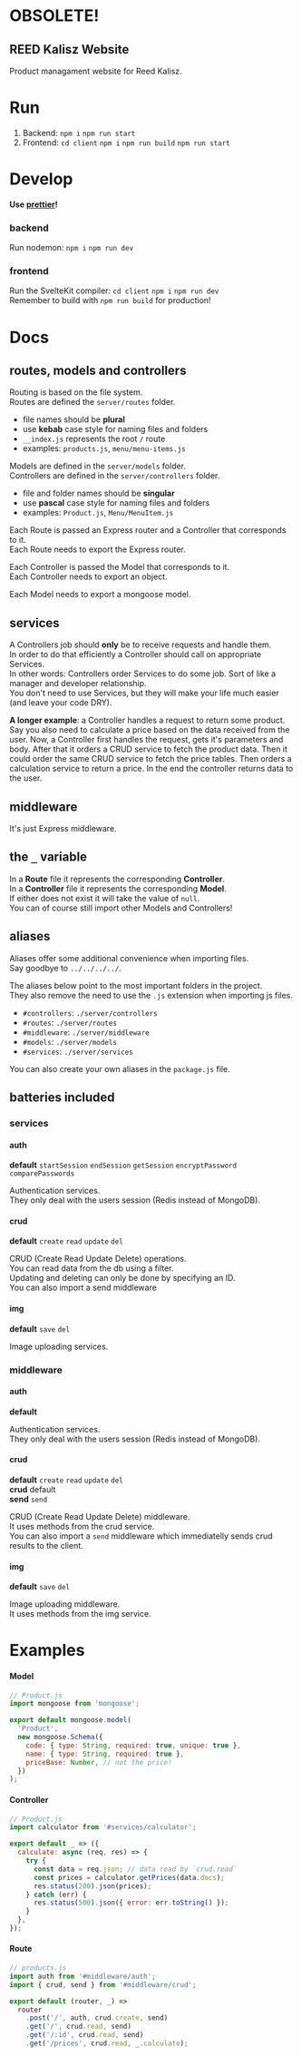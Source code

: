 # OBSOLETE!

## REED Kalisz Website

Product managament website for Reed Kalisz.

# Run

1. Backend: `npm i` `npm run start`
2. Frontend: `cd client` `npm i` `npm run build` `npm run start`

# Develop

**Use [prettier](https://prettier.io/)!**

### backend

Run nodemon: `npm i` `npm run dev`

### frontend

Run the SvelteKit compiler: `cd client` `npm i` `npm run dev` \
Remember to build with `npm run build` for production!

# Docs

## routes, models and controllers

Routing is based on the file system.\
Routes are defined the `server/routes` folder.

- file names should be **plural**
- use **kebab** case style for naming files and folders
- `__index.js` represents the root `/` route
- examples: `products.js`, `menu/menu-items.js`

Models are defined in the `server/models` folder.\
Controllers are defined in the `server/controllers` folder.

- file and folder names should be **singular**
- use **pascal** case style for naming files and folders
- examples: `Product.js`, `Menu/MenuItem.js`

Each Route is passed an Express router and a Controller that corresponds to it.\
Each Route needs to export the Express router.

Each Controller is passed the Model that corresponds to it.\
Each Controller needs to export an object.

Each Model needs to export a mongoose model.

## services

A Controllers job should **only** be to receive requests and handle them.\
In order to do that efficiently a Controller should call on appropriate Services.\
In other words: Controllers order Services to do some job. Sort of like a manager and developer relationship.\
You don't need to use Services, but they will make your life much easier (and leave your code DRY).

**A longer example**: a Controller handles a request to return some product. Say you also need to calculate a price based on the data received from the user. Now, a Controller first handles the request, gets it's parameters and body. After that it orders a CRUD service to fetch the product data. Then it could order the same CRUD service to fetch the price tables. Then orders a calculation service to return a price. In the end the controller returns data to the user.

## middleware

It's just Express middleware.

## the `_` variable

In a **Route** file it represents the corresponding **Controller**.\
In a **Controller** file it represents the corresponding **Model**.\
If either does not exist it will take the value of `null`.\
You can of course still import other Models and Controllers!

## aliases

Aliases offer some additional convenience when importing files.\
Say goodbye to `../../../../`.

The aliases below point to the most important folders in the project.\
They also remove the need to use the `.js` extension when importing js files.

- `#controllers`: `./server/controllers`
- `#routes`: `./server/routes`
- `#middleware`: `./server/middleware`
- `#models`: `./server/models`
- `#services`: `./server/services`

You can also create your own aliases in the `package.js` file.

## batteries included

### services

#### auth

**default** `startSession` `endSession` `getSession` `encryptPassword` `comparePasswords`

Authentication services.\
They only deal with the users session (Redis instead of MongoDB).

#### crud

**default** `create` `read` `update` `del`

CRUD (Create Read Update Delete) operations.\
You can read data from the db using a filter.\
Updating and deleting can only be done by specifying an ID.\
You can also import a send middleware

#### img

**default** `save` `del`

Image uploading services.

### middleware

#### auth

**default**

Authentication services.\
They only deal with the users session (Redis instead of MongoDB).

#### crud

**default** `create` `read` `update` `del`\
**crud** default\
**send** `send`

CRUD (Create Read Update Delete) middleware.\
It uses methods from the crud service.\
You can also import a `send` middleware which immediatelly sends crud results to the client.

#### img

**default** `save` `del`

Image uploading middleware.\
It uses methods from the img service.

# Examples

#### Model

```js
// Product.js
import mongoose from 'mongoose';

export default mongoose.model(
  'Product',
  new mongoose.Schema({
    code: { type: String, required: true, unique: true },
    name: { type: String, required: true },
    priceBase: Number, // not the price!
  })
);
```

#### Controller

```js
// Product.js
import calculator from '#services/calculator';

export default _ => ({
  calculate: async (req, res) => {
    try {
      const data = req.json; // data read by `crud.read`
      const prices = calculator.getPrices(data.docs);
      res.status(200).json(prices);
    } catch (err) {
      res.status(500).json({ error: err.toString() });
    }
  },
});
```

#### Route

```js
// products.js
import auth from '#middleware/auth';
import { crud, send } from '#middleware/crud';

export default (router, _) =>
  router
    .post('/', auth, crud.create, send)
    .get('/', crud.read, send)
    .get('/:id', crud.read, send)
    .get('/prices', crud.read, _.calculate);
```
